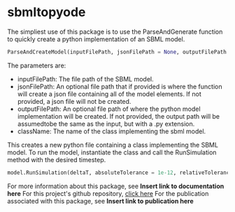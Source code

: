 # sbmltopyode

The simpliest use of this package is to use the ParseAndGenerate function to quickly create a python implementation of an SBML model.

```python
ParseAndCreateModel(inputFilePath, jsonFilePath = None, outputFilePath = None, className = "SBMLmodel")
```

The parameters are:
* inputFilePath: The file path of the SBML model.
* jsonFilePath: An optional file path that if provided is where the function will create a json file containing all of the model elements. If not provided, a json file will not be created.
* outputFilePath: An optional file path of where the python model implementation will be created. If not provided, the output path will be assumedtobe the same as the input, but with a .py extension.
* className: The name of the class implementing the sbml model.


This creates a new python file containing a class implementing the SBML model. 
To run the model, instantiate the class and call the RunSimulation method with the desired timestep.

```python
model.RunSimulation(deltaT, absoluteTolerance = 1e-12, relativeTolerance = 1e-6)
```

For more information about this package, see **Insert link to documentation here**
For this project's github repository, [click here](https://github.com/SMRuggiero/sbmltopyode)
For the publication associated with this package, see **Insert link to publication here**
